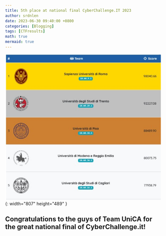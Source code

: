 ```yaml
---
title: 5th place at national final CyberChallenge.IT 2023
author: srdnlen
date: 2023-06-30 09:40:00 +0800
categories: [Blogging]
tags: [CTFresults]
math: true
mermaid: true
---
```

![CyberChallenge.IT 2023 scoreboard](/postsimg/cc23score.jpg){: width="807" height="489" }

Congratulations to the guys of Team UniCA for the great national final of CyberChallenge.it!
---
